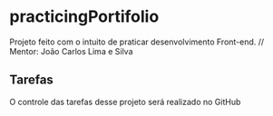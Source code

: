 # practicingPortifolio
Projeto feito com o intuito de praticar desenvolvimento Front-end. // Mentor: João Carlos Lima e Silva

## Tarefas

O controle das tarefas desse projeto será realizado no GitHub